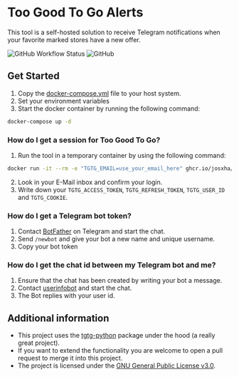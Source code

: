 # Too Good To Go Alerts

This tool is a self-hosted solution to receive Telegram notifications when your favorite marked stores have a new offer.

![GitHub Workflow Status](https://img.shields.io/github/actions/workflow/status/josxha/tgtg-alerts/build-docker.yml)
![GitHub](https://img.shields.io/github/license/josxha/tgtg-alerts)

## Get Started

1. Copy the [docker-compose.yml](./docker-compose.yml) file to your host system.
2. Set your environment variables
3. Start the docker container by running the following command:

```bash
docker-compose up -d
```

### How do I get a session for Too Good To Go?

1. Run the tool in a temporary container by using the following command:

```bash
docker run -it --rm -e "TGTG_EMAIL=use_your_email_here" ghcr.io/josxha/tgtg-alerts:latest
```

2. Look in your E-Mail inbox and confirm your login.
3. Write down your `TGTG_ACCESS_TOKEN`, `TGTG_REFRESH_TOKEN`, `TGTG_USER_ID` and `TGTG_COOKIE`.

### How do I get a Telegram bot token?

1. Contact [BotFather](https://t.me/BotFather) on Telegram and start the chat.
2. Send `/newbot` and give your bot a new name and unique username.
3. Copy your bot token

### How do I get the chat id between my Telegram bot and me?

1. Ensure that the chat has been created by writing your bot a message.
2. Contact [userinfobot](https://t.me/userinfobot) and start the chat.
3. The Bot replies with your user id.

## Additional information

- This project uses the [tgtg-python](https://github.com/ahivert/tgtg-python) package under the hood (a really great
  project).
- If you want to extend the functionality you are welcome to open a pull request to merge it into this project.
- The project is licensed under the [GNU General Public License v3.0](./LICENSE).
